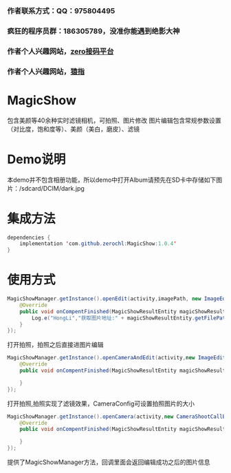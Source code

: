 ### 作者联系方式：QQ：975804495
### 疯狂的程序员群：186305789，没准你能遇到绝影大神
### 作者个人兴趣网站，[zero接码平台](https://xinghai.party)
### 作者个人兴趣网站，[猿指](https://blog.xinghai.party)
# MagicShow
包含美颜等40余种实时滤镜相机，可拍照、图片修改 
图片编辑包含常规参数设置（对比度，饱和度等）、美颜（美白，磨皮）、滤镜
# Demo说明
本demo并不包含相册功能，所以demo中打开Album请预先在SD卡中存储如下图片：/sdcard/DCIM/dark.jpg
# 集成方法
```java
dependencies {
    implementation 'com.github.zerochl:MagicShow:1.0.4'
}
```
# 使用方式
```java
MagicShowManager.getInstance().openEdit(activity,imagePath, new ImageEditCallBack() {
    @Override
    public void onCompentFinished(MagicShowResultEntity magicShowResultEntity) {
        Log.e("HongLi","获取图片地址:" + magicShowResultEntity.getFilePath());
    }
});
```
    
打开拍照，拍照之后直接进图片编辑
```java
MagicShowManager.getInstance().openCameraAndEdit(activity,new ImageEditCallBack(){
    @Override
    public void onCompentFinished(MagicShowResultEntity magicShowResultEntity) {

    }
});
```
    
打开拍照,拍照实现了滤镜效果，CameraConfig可设置拍照图片的大小
```java
MagicShowManager.getInstance().openCamera(activity,new CameraShootCallBack(){
    @Override
    public void onCompentFinished(MagicShowResultEntity magicShowResultEntity) {

    }
});
```
    
提供了MagicShowManager方法，回调里面会返回编辑成功之后的图片信息

